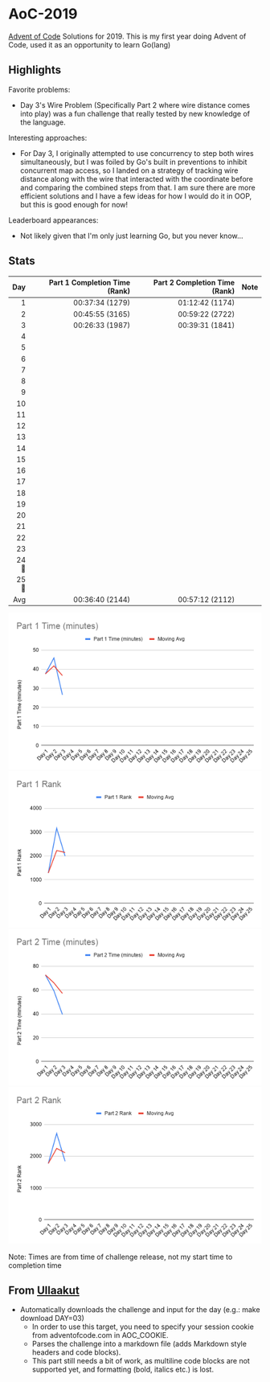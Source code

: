 # AoC-2019
[Advent of Code](adventofcode.com) Solutions for 2019. This is my first year doing Advent of Code, used it as an opportunity to learn Go(lang)

## Highlights

Favorite problems:

* Day 3's Wire Problem (Specifically Part 2 where wire distance comes into play) was a fun challenge that really tested by new knowledge of
the language. 

Interesting approaches:

* For Day 3, I originally attempted to use concurrency to step both wires simultaneously, but I was foiled by Go's built in preventions to 
inhibit concurrent map access, so I landed on a strategy of tracking wire distance along with the wire that interacted with the coordinate
before and comparing the combined steps from that. I am sure there are more efficient solutions and I have a few ideas for how I would do
it in OOP, but this is good enough for now!

Leaderboard appearances:

* Not likely given that I'm only just learning Go, but you never know...

## Stats
| Day  | Part 1 Completion Time (Rank) | Part 2 Completion Time (Rank) | Note |
|-----:|------------------------------:|------------------------------:|------|
| 1    | 00:37:34 (1279)               | 01:12:42 (1174)               |      |
| 2    | 00:45:55 (3165)               | 00:59:22 (2722)               |      |
| 3    | 00:26:33 (1987)               | 00:39:31 (1841)               |      |
| 4    |                               |                               |      |
| 5    |                               |                               |      |
| 6    |                               |                               |      |
| 7    |                               |                               |      |
| 8    |                               |                               |      |
| 9    |                               |                               |      |
| 10   |                               |                               |      |
| 11   |                               |                               |      |
| 12   |                               |                               |      |
| 13   |                               |                               |      |
| 14   |                               |                               |      |
| 15   |                               |                               |      |
| 16   |                               |                               |      |
| 17   |                               |                               |      |
| 18   |                               |                               |      |
| 19   |                               |                               |      |
| 20   |                               |                               |      |
| 21   |                               |                               |      |
| 22   |                               |                               |      |
| 23   |                               |                               |      |
| 24🎅 |                               |                               |      |
| 25🎄 |                               |                               |      |
| Avg  | 00:36:40 (2144)               | 00:57:12 (2112)               |      |

![Part 1 Time Stats](https://raw.githubusercontent.com/hbiede/AoC-2019/master/stats/Part%201%20Time%20%28minutes%29.png)
![Part 1 Rank](https://raw.githubusercontent.com/hbiede/AoC-2019/master/stats/Part%201%20Rank.png)
![Part 2 Time Stats](https://raw.githubusercontent.com/hbiede/AoC-2019/master/stats/Part%202%20Time%20%28minutes%29.png)
![Part 2 Rank](https://raw.githubusercontent.com/hbiede/AoC-2019/master/stats/Part%202%20Rank.png)

Note: Times are from time of challenge release, not my start time to completion time

## From [Ullaakut](https://github.com/Ullaakut/aoc19)
* Automatically downloads the challenge and input for the day (e.g.: make download DAY=03)
  * In order to use this target, you need to specify your session cookie from adventofcode.com in AOC_COOKIE.
  * Parses the challenge into a markdown file (adds Markdown style headers and code blocks).
  * This part still needs a bit of work, as multiline code blocks are not supported yet, and formatting (bold, italics etc.) is lost.
